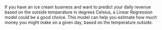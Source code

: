 If you have an ice cream business and want to predict your daily revenue based on the outside temperature in degrees Celsius, a Linear Regression model could be a good choice. This model can help you estimate how much money you might make on a given day, based on the temperature outside.
